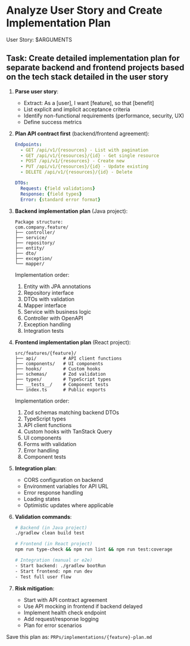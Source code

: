 # Analyze User Story and Create Implementation Plan

User Story: $ARGUMENTS

## Task: Create detailed implementation plan for separate backend and frontend projects based on the tech stack detailed in the user story

1. **Parse user story**:
   - Extract: As a [user], I want [feature], so that [benefit]
   - List explicit and implicit acceptance criteria
   - Identify non-functional requirements (performance, security, UX)
   - Define success metrics

2. **Plan API contract first** (backend/frontend agreement):
   ```yaml
   Endpoints:
     - GET /api/v1/{resources} - List with pagination
     - GET /api/v1/{resources}/{id} - Get single resource
     - POST /api/v1/{resources} - Create new
     - PUT /api/v1/{resources}/{id} - Update existing
     - DELETE /api/v1/{resources}/{id} - Delete
   
   DTOs:
     Request: {field validations}
     Response: {field types}
     Error: {standard error format}
   ```

3. **Backend implementation plan** (Java project):
   ```
   Package structure:
   com.company.feature/
   ├── controller/
   ├── service/
   ├── repository/
   ├── entity/
   ├── dto/
   ├── exception/
   └── mapper/
   ```
   
   Implementation order:
   1. Entity with JPA annotations
   2. Repository interface
   3. DTOs with validation
   4. Mapper interface
   5. Service with business logic
   6. Controller with OpenAPI
   7. Exception handling
   8. Integration tests

4. **Frontend implementation plan** (React project):
   ```
   src/features/{feature}/
   ├── api/          # API client functions
   ├── components/   # UI components
   ├── hooks/        # Custom hooks
   ├── schemas/      # Zod validation
   ├── types/        # TypeScript types
   ├── __tests__/    # Component tests
   └── index.ts      # Public exports
   ```
   
   Implementation order:
   1. Zod schemas matching backend DTOs
   2. TypeScript types
   3. API client functions
   4. Custom hooks with TanStack Query
   5. UI components
   6. Forms with validation
   7. Error handling
   8. Component tests

5. **Integration plan**:
   - CORS configuration on backend
   - Environment variables for API URL
   - Error response handling
   - Loading states
   - Optimistic updates where applicable

6. **Validation commands**:
   ```bash
   # Backend (in Java project)
   ./gradlew clean build test
   
   # Frontend (in React project)
   npm run type-check && npm run lint && npm run test:coverage
   
   # Integration (manual or e2e)
   - Start backend: ./gradlew bootRun
   - Start frontend: npm run dev
   - Test full user flow
   ```

7. **Risk mitigation**:
   - Start with API contract agreement
   - Use API mocking in frontend if backend delayed
   - Implement health check endpoint
   - Add request/response logging
   - Plan for error scenarios

Save this plan as: `PRPs/implementations/{feature}-plan.md`